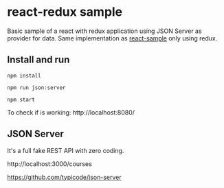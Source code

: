 # react-redux sample

Basic sample of a react with redux application using JSON Server as provider for data.
Same implementation as [react-sample](https://github.com/FlorinGologan/react-sample) only using redux.

## Install and run
```
npm install

npm run json:server

npm start
```
To check if is working:
http://localhost:8080/


## JSON Server

It's a full fake REST API with zero coding. 

http://localhost:3000/courses

https://github.com/typicode/json-server


